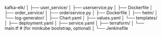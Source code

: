 kafka-elk/
│
├── user_service/
│   ├── userservice.py
│   ├── Dockerfile
│
├── order_service/
│   ├── orderservice.py
│   ├── Dockerfile
│
├── helm/
│   └── log-generator/
│       ├── Chart.yaml
│       ├── values.yaml
│       └── templates/
│           ├── deployment.yaml
│           ├── service.yaml
│
├── terraform/
│   └── main.tf     # (for minikube bootstrap, optional)
│
└── Jenkinsfile
